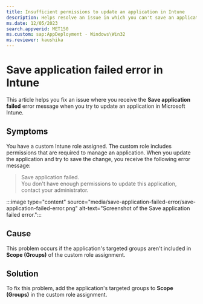 ```yaml
---
title: Insufficient permissions to update an application in Intune
description: Helps resolve an issue in which you can't save an application in Microsoft Intune when you have a custom Intune role assigned.
ms.date: 12/05/2023
search.appverid: MET150
ms.custom: sap:AppDeployment - Windows\Win32
ms.reviewer: kaushika
---
```

# Save application failed error in Intune

This article helps you fix an issue where you receive the **Save application failed** error message when you try to update an application in Microsoft Intune.

## Symptoms

You have a custom Intune role assigned. The custom role includes permissions that are required to manage an application. When you update the application and try to save the change, you receive the following error message:

> Save application failed.  
> You don't have enough permissions to update this application, contact your administrator.

:::image type="content" source="media/save-application-failed-error/save-application-failed-error.png" alt-text="Screenshot of the Save application failed error.":::

## Cause

This problem occurs if the application's targeted groups aren't included in **Scope (Groups)** of the custom role assignment.

## Solution

To fix this problem, add the application's targeted groups to **Scope (Groups)** in the custom role assignment.
